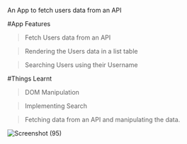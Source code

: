 An App to fetch users data from an API

#App Features

>Fetch Users data from an API

>Rendering the Users data in a list table 

>Searching Users using their Username


#Things Learnt

>DOM Manipulation

>Implementing Search

>Fetching data from an API and manipulating the data.

![Screenshot (95)](https://user-images.githubusercontent.com/58866020/172911294-ab0f5a2f-191c-42c4-b02d-71ce46b3be68.png)
